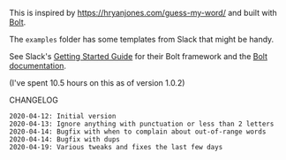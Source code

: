 This is inspired by https://hryanjones.com/guess-my-word/ and built with [Bolt](https://slack.dev/bolt).

The `examples` folder has some templates from Slack that might be handy.


See Slack's [Getting Started Guide](https://api.slack.com/start/building/bolt) for their Bolt framework and the 
[Bolt documentation](https://slack.dev/bolt).

(I've spent 10.5 hours on this as of version 1.0.2)

CHANGELOG

```
2020-04-12: Initial version
2020-04-13: Ignore anything with punctuation or less than 2 letters
2020-04-14: Bugfix with when to complain about out-of-range words
2020-04-14: Bugfix with dups
2020-04-19: Various tweaks and fixes the last few days
```